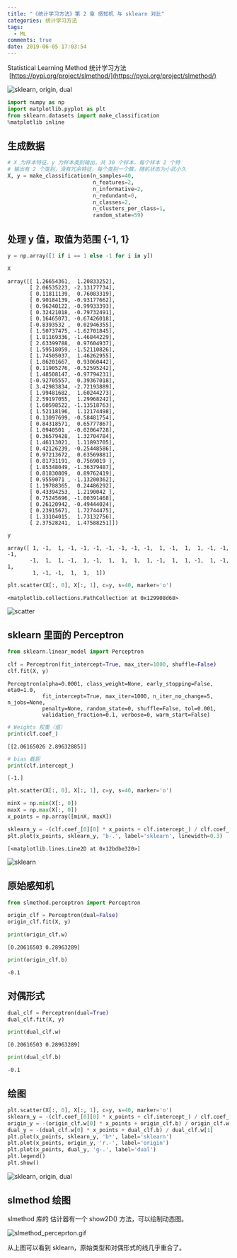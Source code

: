 ```yaml
---
title: "《统计学习方法》第 2 章 感知机 与 sklearn 对比"
categories: 统计学习方法
tags:
  - ML
comments: true
date: 2019-06-05 17:03:54
---
```


Statistical Learning Method 统计学习方法  [https://pypi.org/project/slmethod/](https://pypi.org/project/slmethod/)

![sklearn, origin, dual](https://upload-images.jianshu.io/upload_images/910914-f8e0fd6d7a17c9a1.png?imageMogr2/auto-orient/strip%7CimageView2/2/w/1240)

<!--more-->

```python
import numpy as np
import matplotlib.pyplot as plt
from sklearn.datasets import make_classification
%matplotlib inline
```

## 生成数据

```python
# X 为样本特征，y 为样本类别输出，共 30 个样本，每个样本 2 个特
# 输出有 2 个类别，没有冗余特征，每个类别一个簇，随机状态为小武小久
X, y = make_classification(n_samples=40,
                           n_features=2,
                           n_informative=2,
                           n_redundant=0,
                           n_classes=2,
                           n_clusters_per_class=1,
                           random_state=59)
```

## 处理 y 值，取值为范围 {-1, 1}

```python
y = np.array([1 if i == 1 else -1 for i in y])
```

```python
X
```

    array([[ 1.26654361,  1.20833252],
           [ 2.06535223, -2.13177734],
           [ 0.11811139,  0.76083319],
           [ 0.90184139, -0.93177662],
           [ 0.96240122, -0.99933393],
           [ 0.32421018, -0.79732491],
           [ 0.16465073, -0.67426018],
           [-0.8393532 ,  0.02946355],
           [ 1.50737475, -1.62701845],
           [ 1.81169336, -1.46844229],
           [ 2.63399788,  0.97604937],
           [ 1.59518059, -1.52110826],
           [ 1.74505037,  1.46262955],
           [ 1.86201667,  0.93060442],
           [ 0.11905276, -0.52595242],
           [ 1.48508147, -0.97794231],
           [-0.92705557,  0.39367018],
           [ 3.42983834, -2.72193889],
           [ 1.99481682,  1.60244273],
           [ 2.59197055,  1.29968242],
           [ 1.60598522, -1.13518763],
           [ 1.52118196,  1.12174498],
           [ 0.13097699, -0.58481754],
           [ 0.84318571,  0.65777867],
           [ 1.0940501 , -0.02064728],
           [ 0.36579428,  1.32704784],
           [ 1.46113021,  1.11893705],
           [ 0.42126239, -0.25448586],
           [ 0.97213672,  0.63569881],
           [ 0.81731191,  0.7569019 ],
           [ 1.85348049, -1.36379487],
           [ 0.81830809,  0.89762419],
           [ 0.9559071 , -1.13200362],
           [ 1.19788365,  0.24486292],
           [ 0.43394253,  1.2190042 ],
           [ 0.75245696, -1.00391468],
           [ 0.26120942, -0.49444024],
           [ 0.23915671,  1.72744475],
           [ 1.33104015,  1.73132756],
           [ 2.37528241,  1.47588251]])

```python
y
```

    array([ 1, -1,  1, -1, -1, -1, -1, -1, -1, -1,  1, -1,  1,  1, -1, -1, -1,
           -1,  1,  1, -1,  1, -1,  1,  1,  1,  1, -1,  1,  1, -1,  1, -1,  1,
            1, -1, -1,  1,  1,  1])

```python
plt.scatter(X[:, 0], X[:, 1], c=y, s=40, marker='o')
```

    <matplotlib.collections.PathCollection at 0x129908d68>

![scatter](https://upload-images.jianshu.io/upload_images/910914-4d1702d6036902db.png?imageMogr2/auto-orient/strip%7CimageView2/2/w/1240)

## sklearn 里面的 Perceptron

```python
from sklearn.linear_model import Perceptron
```

```python
clf = Perceptron(fit_intercept=True, max_iter=1000, shuffle=False)
clf.fit(X, y)
```

    Perceptron(alpha=0.0001, class_weight=None, early_stopping=False, eta0=1.0,
               fit_intercept=True, max_iter=1000, n_iter_no_change=5, n_jobs=None,
               penalty=None, random_state=0, shuffle=False, tol=0.001,
               validation_fraction=0.1, verbose=0, warm_start=False)

```python
# Weights 权重（值）
print(clf.coef_)
```

    [[2.06165026 2.89632885]]

```python
# bias 截距
print(clf.intercept_)
```

    [-1.]

```python
plt.scatter(X[:, 0], X[:, 1], c=y, s=40, marker='o')

minX = np.min(X[:, 0])
maxX = np.max(X[:, 0])
x_points = np.array([minX, maxX])

sklearn_y = -(clf.coef_[0][0] * x_points + clf.intercept_) / clf.coef_[0][1]
plt.plot(x_points, sklearn_y, 'b-.', label='sklearn', linewidth=0.3)
```

    [<matplotlib.lines.Line2D at 0x12bdbe320>]

![sklearn](https://upload-images.jianshu.io/upload_images/910914-3139eb7a1c0e3173.png?imageMogr2/auto-orient/strip%7CimageView2/2/w/1240)

## 原始感知机

```python
from slmethod.perceptron import Perceptron
```

```python
origin_clf = Perceptron(dual=False)
origin_clf.fit(X, y)
```

```python
print(origin_clf.w)
```

    [0.20616503 0.28963289]

```python
print(origin_clf.b)
```

    -0.1

## 对偶形式

```python
dual_clf = Perceptron(dual=True)
dual_clf.fit(X, y)
```

```python
print(dual_clf.w)
```

    [0.20616503 0.28963289]

```python
print(dual_clf.b)
```

    -0.1

## 绘图

```python
plt.scatter(X[:, 0], X[:, 1], c=y, s=40, marker='o')
sklearn_y = -(clf.coef_[0][0] * x_points + clf.intercept_) / clf.coef_[0][1]
origin_y = -(origin_clf.w[0] * x_points + origin_clf.b) / origin_clf.w[1]
dual_y = -(dual_clf.w[0] * x_points + dual_clf.b) / dual_clf.w[1]
plt.plot(x_points, sklearn_y, 'b*', label='sklearn')
plt.plot(x_points, origin_y, 'r.-', label='origin')
plt.plot(x_points, dual_y, 'g-.', label='dual')
plt.legend()
plt.show()
```

![sklearn, origin, dual](https://upload-images.jianshu.io/upload_images/910914-f8e0fd6d7a17c9a1.png?imageMogr2/auto-orient/strip%7CimageView2/2/w/1240)

## slmethod 绘图

slmethod 库的 估计器有一个 show2D() 方法，可以绘制动态图。

![slmethod_perceprton.gif](https://upload-images.jianshu.io/upload_images/910914-d3b3588f860886b1.gif?imageMogr2/auto-orient/strip)

从上图可以看到 sklearn，原始类型和对偶形式的线几乎重合了。
